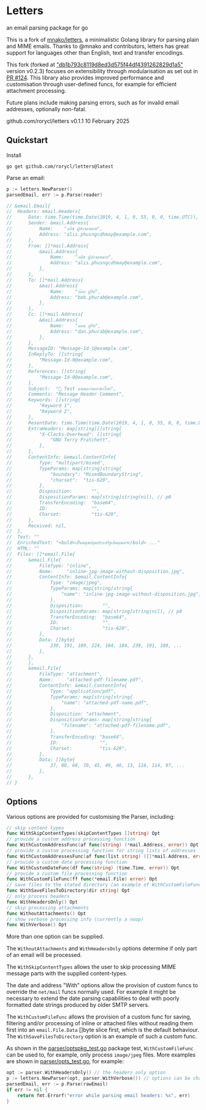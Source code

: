 # Letters
an email parsing package for go

This is a fork of [mnako/letters](https://github.com/mnako/letters), a
minimalistic Golang library for parsing plain and MIME emails. Thanks to
@mnako and contributors, letters has great support for languages other
than English, text and transfer encodings.

This fork (forked at
["db1b793c8119d8ed3d575f44df4391262829d1a5"](https://github.com/mnako/letters/commit/db1b793c8119d8ed3d575f44df4391262829d1a5)
version v0.2.3) focuses on extensibility through modularisation as set
out in [PR #124](https://github.com/mnako/letters/pull/124). This
library also provides improved performance and customisation through
user-defined funcs, for example for efficient attachment processing.

Future plans include making parsing errors, such as for invalid email
addresses, optionally non-fatal.

github.com/rorycl/letters v0.1.1 10 February 2025

## Quickstart

Install

```
go get github.com/rorycl/letters@latest
```

Parse an email:

```go
p := letters.NewParser()
parsedEmail, err := p.Parse(reader)

// &email.Email{
// 	Headers: email.Headers{
// 		Date: time.Time(time.Date(2019, 4, 1, 0, 55, 0, 0, time.UTC)),
// 		Sender: &mail.Address{
// 			Name:    "อลิซ ผู้ส่งจดหมาย",
// 			Address: "alis.phusngcdhmay@example.com",
// 		},
// 		From: []*mail.Address{
// 			&mail.Address{
// 				Name:    "อลิซ ผู้ส่งจดหมาย",
// 				Address: "alis.phusngcdhmay@example.com",
// 			},
// 		},
// 		To: []*mail.Address{
// 			&mail.Address{
// 				Name:    "บ๊อบ ผู้รับ",
// 				Address: "bob.phurab@example.com",
// 			},
// 		},
// 		Cc: []*mail.Address{
// 			&mail.Address{
// 				Name:    "แดน ผู้รับ",
// 				Address: "dan.phurab@example.com",
// 			},
// 		},
// 		MessageID: "Message-Id-1@example.com",
// 		InReplyTo: []string{
// 			"Message-Id-0@example.com",
// 		},
// 		References: []string{
// 			"Message-Id-0@example.com",
// 		},
// 		Subject:  "📧 Test แพนแกรมภาษาไทย",
// 		Comments: "Message Header Comment",
// 		Keywords: []string{
// 			"Keyword 1",
// 			"Keyword 2",
// 		},
// 		ResentDate: time.Time(time.Date(2019, 4, 1, 0, 55, 0, 0, time.UTC)),
// 		ExtraHeaders: map[string][]string{
// 			"X-Clacks-Overhead": []string{
// 				"GNU Terry Pratchett",
// 			},
// 		},
// 		ContentInfo: &email.ContentInfo{
// 			Type: "multipart/mixed",
// 			TypeParams: map[string]string{
// 				"boundary": "MixedBoundaryString",
// 				"charset":  "tis-620",
// 			},
// 			Disposition:       "",
// 			DispositionParams: map[string]string(nil), // p0
// 			TransferEncoding:  "base64",
// 			ID:                "",
// 			Charset:           "tis-620",
// 		},
// 		Received: nil,
// 	},
// 	Text: ""
// 	EnrichedText: "<bold>เป็นมนุษย์สุดประเสริฐเลิศคุณค่า</bold> ..."
// 	HTML: ""
// 	Files: []*email.File{
// 		&email.File{
// 			FileType: "inline",
// 			Name:     "inline-jpg-image-without-disposition.jpg",
// 			ContentInfo: &email.ContentInfo{
// 				Type: "image/jpeg",
// 				TypeParams: map[string]string{
// 					"name": "inline-jpg-image-without-disposition.jpg",
// 				},
// 				Disposition:       "",
// 				DispositionParams: map[string]string(nil), // p0
// 				TransferEncoding:  "base64",
// 				ID:                "",
// 				Charset:           "tis-620",
// 			},
// 			Data: []byte{
// 				239, 191, 189, 224, 184, 184, 239, 191, 189, ...
// 			},
// 		},
// 		},
// 		&email.File{
// 			FileType: "attachment",
// 			Name:     "attached-pdf-filename.pdf",
// 			ContentInfo: &email.ContentInfo{
// 				Type: "application/pdf",
// 				TypeParams: map[string]string{
// 					"name": "attached-pdf-name.pdf",
// 				},
// 				Disposition: "attachment",
// 				DispositionParams: map[string]string{
// 					"filename": "attached-pdf-filename.pdf",
// 				},
// 				TransferEncoding: "base64",
// 				ID:               "",
// 				Charset:          "tis-620",
// 			},
// 			Data: []byte{
// 				37, 80, 68, 70, 45, 49, 46, 13, 116, 114, 97, ...
// 			},
// 		},
// }
```

## Options

Various options are provided for customising the Parser, including:

```go
// skip content types
func WithSkipContentTypes(skipContentTypes []string) Opt
// provide a custom address processing function
func WithCustomAddressFunc(af func(string) (*mail.Address, error)) Opt
// provide a custom processing function for string lists of addresses
func WithCustomAddressesFunc(af func(list string) ([]*mail.Address, error)) Opt
// provide a custom date processing function
func WithCustomDateFunc(df func(string) (time.Time, error)) Opt
// provide a custom file processing function
func WithCustomFileFunc(ff func(*email.File) error) Opt
// save files to the stated directory (an example of WithCustomFileFunc)
func WithSaveFilesToDirectory(dir string) Opt
// only process headers
func WithHeadersOnly() Opt
// skip processing attachments
func WithoutAttachments() Opt
// show verbose processing info (currently a noop)
func WithVerbose() Opt
```

More than one option can be supplied.

The `WithoutAttachments` and `WithHeadersOnly` options determine if only part
of an email will be processed.

The `WithSkipContentTypes` allows the user to skip processing MIME
message parts with the supplied content-types.

The date and address "With" options allow the provision of custom funcs to
override the `net/mail` funcs normally used. For example it might be necessary
to extend the date parsing capabilities to deal with poorly formatted date
strings produced by older SMTP servers.

The `WithCustomFileFunc` allows the provision of a custom func for saving,
filtering and/or processing of inline or attached files without reading them
first into an `email.File.Data` []byte slice first, which is the default
behaviour. The `WithSaveFilesToDirectory` option is an example of such a custom
func.

As shown in the [parser/optspkg_test.go](parser/optspkg_test.go) package
test, `WithCustomFileFunc` can be used to, for example, only process
`image/jpeg` files. More examples are shown in
[parser/opts_test.go](parser/opts_test.go), for example:

```go
opt := parser.WithHeadersOnly() // the headers only option
p := letters.NewParser(opt, parser.WithVerbose()) // options can be chained
parsedEmail, err := p.Parse(rawEmail)
if err != nil {
	return fmt.Errorf("error while parsing email headers: %s", err)
}
```
